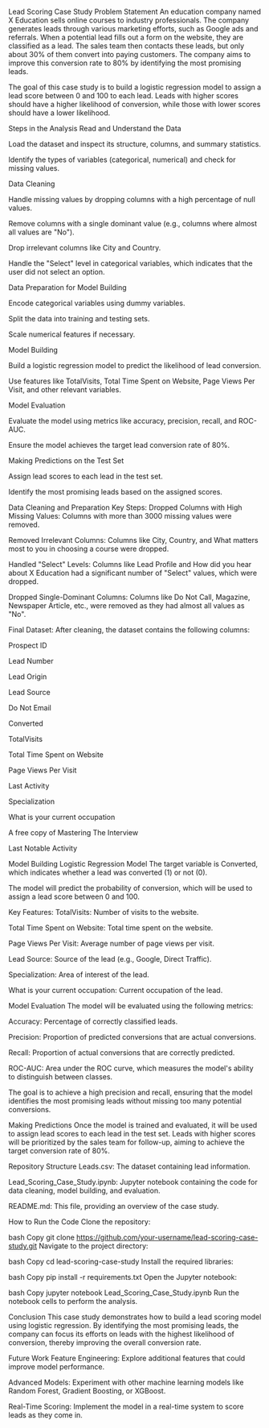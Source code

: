 Lead Scoring Case Study
Problem Statement
An education company named X Education sells online courses to industry professionals. The company generates leads through various marketing efforts, such as Google ads and referrals. When a potential lead fills out a form on the website, they are classified as a lead. The sales team then contacts these leads, but only about 30% of them convert into paying customers. The company aims to improve this conversion rate to 80% by identifying the most promising leads.

The goal of this case study is to build a logistic regression model to assign a lead score between 0 and 100 to each lead. Leads with higher scores should have a higher likelihood of conversion, while those with lower scores should have a lower likelihood.

Steps in the Analysis
Read and Understand the Data

Load the dataset and inspect its structure, columns, and summary statistics.

Identify the types of variables (categorical, numerical) and check for missing values.

Data Cleaning

Handle missing values by dropping columns with a high percentage of null values.

Remove columns with a single dominant value (e.g., columns where almost all values are "No").

Drop irrelevant columns like City and Country.

Handle the "Select" level in categorical variables, which indicates that the user did not select an option.

Data Preparation for Model Building

Encode categorical variables using dummy variables.

Split the data into training and testing sets.

Scale numerical features if necessary.

Model Building

Build a logistic regression model to predict the likelihood of lead conversion.

Use features like TotalVisits, Total Time Spent on Website, Page Views Per Visit, and other relevant variables.

Model Evaluation

Evaluate the model using metrics like accuracy, precision, recall, and ROC-AUC.

Ensure the model achieves the target lead conversion rate of 80%.

Making Predictions on the Test Set

Assign lead scores to each lead in the test set.

Identify the most promising leads based on the assigned scores.

Data Cleaning and Preparation
Key Steps:
Dropped Columns with High Missing Values: Columns with more than 3000 missing values were removed.

Removed Irrelevant Columns: Columns like City, Country, and What matters most to you in choosing a course were dropped.

Handled "Select" Levels: Columns like Lead Profile and How did you hear about X Education had a significant number of "Select" values, which were dropped.

Dropped Single-Dominant Columns: Columns like Do Not Call, Magazine, Newspaper Article, etc., were removed as they had almost all values as "No".

Final Dataset:
After cleaning, the dataset contains the following columns:

Prospect ID

Lead Number

Lead Origin

Lead Source

Do Not Email

Converted

TotalVisits

Total Time Spent on Website

Page Views Per Visit

Last Activity

Specialization

What is your current occupation

A free copy of Mastering The Interview

Last Notable Activity

Model Building
Logistic Regression Model
The target variable is Converted, which indicates whether a lead was converted (1) or not (0).

The model will predict the probability of conversion, which will be used to assign a lead score between 0 and 100.

Key Features:
TotalVisits: Number of visits to the website.

Total Time Spent on Website: Total time spent on the website.

Page Views Per Visit: Average number of page views per visit.

Lead Source: Source of the lead (e.g., Google, Direct Traffic).

Specialization: Area of interest of the lead.

What is your current occupation: Current occupation of the lead.

Model Evaluation
The model will be evaluated using the following metrics:

Accuracy: Percentage of correctly classified leads.

Precision: Proportion of predicted conversions that are actual conversions.

Recall: Proportion of actual conversions that are correctly predicted.

ROC-AUC: Area under the ROC curve, which measures the model's ability to distinguish between classes.

The goal is to achieve a high precision and recall, ensuring that the model identifies the most promising leads without missing too many potential conversions.

Making Predictions
Once the model is trained and evaluated, it will be used to assign lead scores to each lead in the test set. Leads with higher scores will be prioritized by the sales team for follow-up, aiming to achieve the target conversion rate of 80%.

Repository Structure
Leads.csv: The dataset containing lead information.

Lead_Scoring_Case_Study.ipynb: Jupyter notebook containing the code for data cleaning, model building, and evaluation.

README.md: This file, providing an overview of the case study.

How to Run the Code
Clone the repository:

bash
Copy
git clone https://github.com/your-username/lead-scoring-case-study.git
Navigate to the project directory:

bash
Copy
cd lead-scoring-case-study
Install the required libraries:

bash
Copy
pip install -r requirements.txt
Open the Jupyter notebook:

bash
Copy
jupyter notebook Lead_Scoring_Case_Study.ipynb
Run the notebook cells to perform the analysis.

Conclusion
This case study demonstrates how to build a lead scoring model using logistic regression. By identifying the most promising leads, the company can focus its efforts on leads with the highest likelihood of conversion, thereby improving the overall conversion rate.

Future Work
Feature Engineering: Explore additional features that could improve model performance.

Advanced Models: Experiment with other machine learning models like Random Forest, Gradient Boosting, or XGBoost.

Real-Time Scoring: Implement the model in a real-time system to score leads as they come in.

